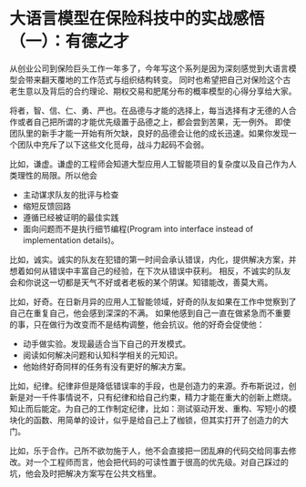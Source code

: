 # 大语言模型在保险科技中的实战感悟（一）：有德之才
从创业公司到保险巨头工作一年多了，今年写这个系列是因为深刻感觉到大语言模型会带来翻天覆地的工作范式与组织结构转变。
同时也希望把自己对保险这个古老生意以及背后的合约理论、期权交易和肥尾分布的概率模型的心得分享给大家。

将者，智、信、仁、勇、严也。在品德与才能的选择上，每当选择有才无德的人合作或者自己把所谓的才能优先级置于品德之上，都会尝到苦果，无一例外。
即使团队里的新手才能一开始有所欠缺，良好的品德会让他的成长迅速。如果你发现一个团队中充斥了以下这些文化觅母，战斗力起码不会弱。

比如，谦虚。谦虚的工程师会知道大型应用人工智能项目的复杂度以及自己作为人类理性的局限。所以他会
+ 主动谋求队友的批评与检查
+ 缩短反馈回路
+ 遵循已经被证明的最佳实践
+ 面向问题而不是执行细节编程(Program into interface instead of implementation details)。

比如，诚实。诚实的队友在犯错的第一时间会承认错误，内化，提供解决方案，并想着如何从错误中丰富自己的经验，在下次从错误中获利。
相反，不诚实的队友会和你说这一切都是天气不好或者老板的某个阴谋。知错能改，善莫大焉。

比如，好奇。在日新月异的应用人工智能领域，好奇的队友如果在工作中觉察到了自己在重复自己，他会感到深深的不满。
如果他感到自己一直在做紧急而不重要的事，只在做行为改变而不是结构调整，他会抗议。他的好奇会促使他：
+ 动手做实验。发现最适合当下自己的开发模式。
+ 阅读如何解决问题和认知科学相关的元知识。
+ 他始终好奇同样的任务有没有更好的解决方案。

比如，纪律。纪律非但是降低错误率的手段，也是创造力的来源。乔布斯说过，创新是对一千件事情说不，只有纪律和给自己约束，精力才能在重大的创新上燃烧。知止而后能定。为自己的工作制定纪律，比如：测试驱动开发、重构、写短小的模块化的函数、用简单的设计，似乎是给自己上了枷锁，但其实打开了创造力的大门。

比如，乐于合作。己所不欲勿施于人，他不会直接把一团乱麻的代码交给同事去修改。对一个工程师而言，他会把代码的可读性置于很高的优先级。对自己踩过的坑，他会及时把解决方案写在公共文档里。

